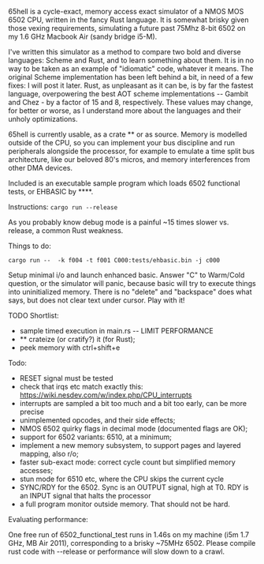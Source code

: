 65hell is a cycle-exact, memory access exact simulator of a NMOS MOS 6502 CPU, written in the fancy Rust language.
It is somewhat brisky given those vexing requirements, simulating a future past 75Mhz 8-bit 6502 on my 1.6 GHz 
Macbook Air (sandy bridge i5-M).

I've written this simulator as a method to compare two bold and diverse languages: Scheme and Rust, and to learn
something about them. It is in no way to be taken as an example of "idiomatic" code, whatever it means.
The original Scheme implementation has been left behind a bit, in need of a few fixes: I will post it later.
Rust, as unpleasant as it can be, is by far the fastest language, overpowering the best AOT scheme implementations
-- Gambit and Chez - by a factor of 15 and 8, respectively. These values may change, for better or worse, as I
understand more about the languages and their unholy optimizations.

65hell is currently usable, as a crate ** or as source. Memory is modelled outside of the CPU, so 
you can implement your bus discipline and run peripherals alongside the processor, for example to emulate a 
time split bus architecture, like our beloved 80's micros, and memory interferences from other DMA devices.

Included is an executable sample program which loads 6502 functional tests, or EHBASIC by ****.

Instructions:
` cargo run --release `

As you probably know debug mode is a painful ~15 times slower vs. release, a common Rust weakness. 

Things to do:

`cargo run --  -k f004 -t f001 C000:tests/ehbasic.bin -j c000`

Setup minimal i/o and launch enhanced basic. 
Answer "C" to Warm/Cold question, or the
simulator will panic, because basic will try to execute things into uninitialized memory.
There is no "delete" and "backspace" does what says, but does not clear text under cursor.
Play with it!

TODO Shortlist:

- sample timed execution in main.rs -- LIMIT PERFORMANCE
- ** crateize (or cratify?) it (for Rust);
- peek memory with ctrl+shift+e

Todo:

- RESET signal must be tested
- check that irqs etc match exactly this: https://wiki.nesdev.com/w/index.php/CPU_interrupts
- interrupts are sampled a bit too much and a bit too early, can be more precise
- unimplemented opcodes, and their side effects;
- NMOS 6502 quirky flags in decimal mode  (documented flags are OK);
- support for 6502 variants: 6510, at a minimum;
- implement a new memory subsystem, to support pages and layered mapping, also r/o;
- faster sub-exact mode: correct cycle count but simplified memory accesses;
- stun mode for 6510 etc, where the CPU skips the current cycle
- SYNC/RDY for the 6502. Sync is an OUTPUT signal, high at T0. RDY is an INPUT signal that halts the processor
- a full program monitor outside memory. That should not be hard.

Evaluating performance:

One free run of 6502_functional_test runs in 1.46s on my machine (i5m 1.7 GHz, MB Air 2011), corresponding to 
a brisky ~75MHz 6502.
Please compile rust code with --release or performance will slow down to a crawl.